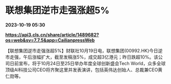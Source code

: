# 联想集团逆市走强涨超5%

**2023-10-19 05:30**

**https://api3.cls.cn/share/article/1489682?os=web&sv=7.7.5&app=CailianpressWeb**

【联想集团逆市走强涨超5%】财联社10月19日电，联想集团(00992.HK)今日逆市走强，午后涨幅扩大，截至发稿涨5%，成交超3亿港元；昨日跌超10%。该公司日前宣布，将于10月24日至25日举办年度全球创新盛会Tech World，众多全球顶级AI科技公司CEO将齐聚这里并发表演讲，包括英伟达创始人、总裁兼CEO黄仁勋等。